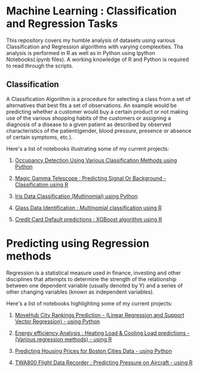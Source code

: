 # Machine Learning : Classification and Regression Tasks

This repository covers my humble analysis of datasets using various Classification and Regression algorithms with varying complexities. Tha analysis is performed in R as well as in Python using Ipython Notebooks(.ipynb files). A working knowledge of R and Python is required to read through the scripts.

## Classification

A Classification Algorithm is a procedure for selecting a class from a set of alternatives that best fits a set of observations. An example would be predicting whether a customer would buy a certain product or not making use of the various shopping habits of the customers or assigning a diagnosis of a disease to a given patient as described by observed characteristics of the patient(gender, blood pressure, presence or absence of certain symptoms, etc.).

Here's a list of notebooks illustrating some of my current projects:


1.  [Occupancy Detection Using Various Classification Methods using Python](http://nbviewer.jupyter.org/github/sinju-pau/Machine-Learning-Classification-Tasks/blob/master/Occupancydetector.ipynb)

2.  [Magic Gamma Telescope : Predicting Signal Or Background - Classification using R](http://nbviewer.jupyter.org/github/sinju-pau/Machine-Learning-Classification/blob/master/magicgamma.ipynb)

3.  [Iris Data Classification (Multinomial) using Python](http://nbviewer.jupyter.org/github/sinju-pau/Machine-Learning-Classification/blob/master/IrisDataClassification.ipynb)

4.  [Glass Data Identification : Multinomial classification using R](http://nbviewer.jupyter.org/github/sinju-pau/Machine-Learning-Classification/blob/master/GlassIdentificationData.ipynb)

5.  [Credit Card Default predictions : XGBoost algorithm using R](http://nbviewer.jupyter.org/github/sinju-pau/Machine-Learning-Classification/blob/master/xGBoostOnCreditDefault.ipynb)


# Predicting using Regression methods

Regression is a statistical measure used in finance, investing and other disciplines that attempts to determine the strength of the relationship between one dependent variable (usually denoted by Y) and a series of other changing variables (known as independent variables).
 

Here's a list of notebooks highlighting some of my current projects:


1.  [MoveHub City Rankings Prediction - (Linear Regression and Support Vector Regression) - using Python](http://nbviewer.jupyter.org/github/sinju-pau/Machine-Learning-Regression-Methods/blob/master/Movehubcityrankings.ipynb)

2.  [Energy efficiency Analysis : Heating Load & Cooling Load predictions -(Various regression methods) - using R](http://nbviewer.jupyter.org/github/sinju-pau/Machine-Learning-Regression-Methods/blob/master/Energyefficiency.ipynb)

3.  [Predicting Housing Prices for Boston Cities Data - using Python](http://nbviewer.jupyter.org/github/sinju-pau/Machine-Learning-Regression-Methods/blob/master/BostonHousing.ipynb) 

4.  [TWA800 Flight Data Recorder : Predicting Pressure on Aircraft - using R](http://nbviewer.jupyter.org/github/sinju-pau/Machine-Learning-Regression/blob/master/TWA800FDR.ipynb) 
